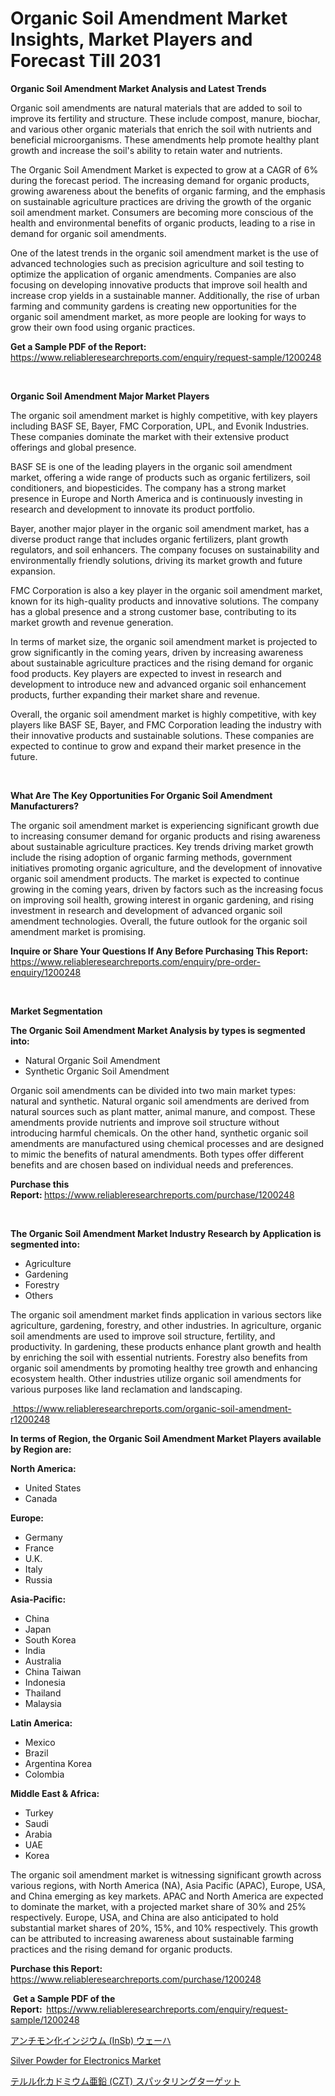 <p><h1>Organic Soil Amendment Market Insights, Market Players and Forecast Till 2031</h1></p><p><strong>Organic Soil Amendment Market Analysis and Latest Trends</strong></p>
<p><p>Organic soil amendments are natural materials that are added to soil to improve its fertility and structure. These include compost, manure, biochar, and various other organic materials that enrich the soil with nutrients and beneficial microorganisms. These amendments help promote healthy plant growth and increase the soil's ability to retain water and nutrients.</p><p>The Organic Soil Amendment Market is expected to grow at a CAGR of 6% during the forecast period. The increasing demand for organic products, growing awareness about the benefits of organic farming, and the emphasis on sustainable agriculture practices are driving the growth of the organic soil amendment market. Consumers are becoming more conscious of the health and environmental benefits of organic products, leading to a rise in demand for organic soil amendments.</p><p>One of the latest trends in the organic soil amendment market is the use of advanced technologies such as precision agriculture and soil testing to optimize the application of organic amendments. Companies are also focusing on developing innovative products that improve soil health and increase crop yields in a sustainable manner. Additionally, the rise of urban farming and community gardens is creating new opportunities for the organic soil amendment market, as more people are looking for ways to grow their own food using organic practices.</p></p>
<p><strong>Get a Sample PDF of the Report:&nbsp;</strong> <a href="https://www.reliableresearchreports.com/enquiry/request-sample/1200248">https://www.reliableresearchreports.com/enquiry/request-sample/1200248</a></p>
<p>&nbsp;</p>
<p><strong>Organic Soil Amendment Major Market Players</strong></p>
<p><p>The organic soil amendment market is highly competitive, with key players including BASF SE, Bayer, FMC Corporation, UPL, and Evonik Industries. These companies dominate the market with their extensive product offerings and global presence.</p><p>BASF SE is one of the leading players in the organic soil amendment market, offering a wide range of products such as organic fertilizers, soil conditioners, and biopesticides. The company has a strong market presence in Europe and North America and is continuously investing in research and development to innovate its product portfolio.</p><p>Bayer, another major player in the organic soil amendment market, has a diverse product range that includes organic fertilizers, plant growth regulators, and soil enhancers. The company focuses on sustainability and environmentally friendly solutions, driving its market growth and future expansion.</p><p>FMC Corporation is also a key player in the organic soil amendment market, known for its high-quality products and innovative solutions. The company has a global presence and a strong customer base, contributing to its market growth and revenue generation.</p><p>In terms of market size, the organic soil amendment market is projected to grow significantly in the coming years, driven by increasing awareness about sustainable agriculture practices and the rising demand for organic food products. Key players are expected to invest in research and development to introduce new and advanced organic soil enhancement products, further expanding their market share and revenue.</p><p>Overall, the organic soil amendment market is highly competitive, with key players like BASF SE, Bayer, and FMC Corporation leading the industry with their innovative products and sustainable solutions. These companies are expected to continue to grow and expand their market presence in the future.</p></p>
<p>&nbsp;</p>
<p><strong>What Are The Key Opportunities For Organic Soil Amendment Manufacturers?</strong></p>
<p><p>The organic soil amendment market is experiencing significant growth due to increasing consumer demand for organic products and rising awareness about sustainable agriculture practices. Key trends driving market growth include the rising adoption of organic farming methods, government initiatives promoting organic agriculture, and the development of innovative organic soil amendment products. The market is expected to continue growing in the coming years, driven by factors such as the increasing focus on improving soil health, growing interest in organic gardening, and rising investment in research and development of advanced organic soil amendment technologies. Overall, the future outlook for the organic soil amendment market is promising.</p></p>
<p><strong>Inquire or Share Your Questions If Any Before Purchasing This Report:</strong> <a href="https://www.reliableresearchreports.com/enquiry/pre-order-enquiry/1200248">https://www.reliableresearchreports.com/enquiry/pre-order-enquiry/1200248</a></p>
<p>&nbsp;</p>
<p><strong>Market Segmentation</strong></p>
<p><strong>The Organic Soil Amendment Market Analysis by types is segmented into:</strong></p>
<p><ul><li>Natural Organic Soil Amendment</li><li>Synthetic Organic Soil Amendment</li></ul></p>
<p><p>Organic soil amendments can be divided into two main market types: natural and synthetic. Natural organic soil amendments are derived from natural sources such as plant matter, animal manure, and compost. These amendments provide nutrients and improve soil structure without introducing harmful chemicals. On the other hand, synthetic organic soil amendments are manufactured using chemical processes and are designed to mimic the benefits of natural amendments. Both types offer different benefits and are chosen based on individual needs and preferences.</p></p>
<p><strong>Purchase this Report:&nbsp;</strong><a href="https://www.reliableresearchreports.com/purchase/1200248">https://www.reliableresearchreports.com/purchase/1200248</a></p>
<p>&nbsp;</p>
<p><strong>The Organic Soil Amendment Market Industry Research by Application is segmented into:</strong></p>
<p><ul><li>Agriculture</li><li>Gardening</li><li>Forestry</li><li>Others</li></ul></p>
<p><p>The organic soil amendment market finds application in various sectors like agriculture, gardening, forestry, and other industries. In agriculture, organic soil amendments are used to improve soil structure, fertility, and productivity. In gardening, these products enhance plant growth and health by enriching the soil with essential nutrients. Forestry also benefits from organic soil amendments by promoting healthy tree growth and enhancing ecosystem health. Other industries utilize organic soil amendments for various purposes like land reclamation and landscaping.</p></p>
<p><a href="https://www.reliableresearchreports.com/organic-soil-amendment-r1200248">&nbsp;https://www.reliableresearchreports.com/organic-soil-amendment-r1200248</a></p>
<p><strong>In terms of Region, the Organic Soil Amendment Market Players available by Region are:</strong></p>
<p>
    <p> <strong> North America: </strong>
        <ul>
            <li>United States</li>
            <li>Canada</li>
        </ul>
        </p> 
    <p> <strong> Europe: </strong>
        <ul>
            <li>Germany</li>
            <li>France</li>
            <li>U.K.</li>
            <li>Italy</li>
            <li>Russia</li>
        </ul>
        </p> 
    <p> <strong> Asia-Pacific: </strong>
        <ul>
            <li>China</li>
            <li>Japan</li>
            <li>South Korea</li>
            <li>India</li>
            <li>Australia</li>
            <li>China Taiwan</li>
            <li>Indonesia</li>
            <li>Thailand</li>
            <li>Malaysia</li>
        </ul>
        </p> 
    <p> <strong> Latin America: </strong>
        <ul>
            <li>Mexico</li>
            <li>Brazil</li>
            <li>Argentina Korea</li>
            <li>Colombia</li>
        </ul>
        </p> 
    <p> <strong> Middle East & Africa: </strong>
        <ul>
            <li>Turkey</li>
            <li>Saudi</li>
            <li>Arabia</li>
            <li>UAE</li>
            <li>Korea</li>
        </ul>
    </p>
    </p>
<p><p>The organic soil amendment market is witnessing significant growth across various regions, with North America (NA), Asia Pacific (APAC), Europe, USA, and China emerging as key markets. APAC and North America are expected to dominate the market, with a projected market share of 30% and 25% respectively. Europe, USA, and China are also anticipated to hold substantial market shares of 20%, 15%, and 10% respectively. This growth can be attributed to increasing awareness about sustainable farming practices and the rising demand for organic products.</p></p>
<p><strong>Purchase this Report: </strong><a href="https://www.reliableresearchreports.com/purchase/1200248">https://www.reliableresearchreports.com/purchase/1200248</a></p>
<p>&nbsp;<strong>Get a Sample PDF of the Report:&nbsp;&nbsp;</strong><a href="https://www.reliableresearchreports.com/enquiry/request-sample/1200248">https://www.reliableresearchreports.com/enquiry/request-sample/1200248</a></p>
<p><strong></strong></p>
<p><p><a href="https://github.com/AriMuller2009/Market-Research-Report-List-2/blob/main/2374586119383.md">アンチモン化インジウム (InSb) ウェーハ</a></p><p><a href="https://view.publitas.com/reportprime-1/global-silver-powder-for-electronics-market-status-2024-2031-and-forecast-by-region-product-end-use/">Silver Powder for Electronics Market</a></p><p><a href="https://github.com/bucuel854722/Market-Research-Report-List-2/blob/main/4406606119382.md">テルル化カドミウム亜鉛 (CZT) スパッタリングターゲット</a></p></p>